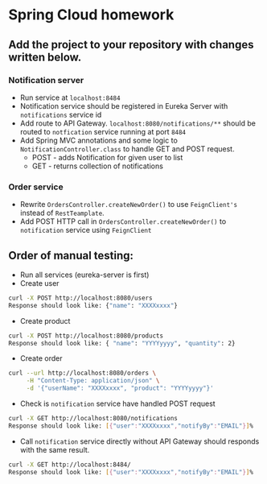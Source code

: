 # Spring Cloud homework

## Add the project to your repository with changes written below.

### Notification server
* Run service at `localhost:8484`
* Notification service should be registered in Eureka Server with `notifications` service id
* Add route to API Gateway. `localhost:8080/notifications/**` should be routed to `notfication` service running at port `8484` 
* Add Spring MVC annotations and some logic to `NotificationController.class` to handle GET and POST request.
    * POST - adds Notification for given user to list  
    * GET - returns collection of notifications  

### Order service
* Rewrite `OrdersController.createNewOrder()` to use `FeignClient's` instead of `RestTeamplate`.
* Add POST HTTP call in `OrdersController.createNewOrder()` to `notification` service using `FeignClient`

## Order of manual testing:
* Run all services (eureka-server is first)
* Create user 
``` bash
curl -X POST http://localhost:8080/users
Response should look like: {"name": "XXXXxxxx"}
```
* Create product 
``` bash
curl -X POST http://localhost:8080/products
Response should look like: { "name": "YYYYyyyy", "quantity": 2}
```
* Create order 
``` bash
curl --url http://localhost:8080/orders \
     -H "Content-Type: application/json" \
     -d '{"userName": "XXXXxxxx", "product": "YYYYyyyy"}'
```
* Check is `notification` service have handled POST request
``` bash
curl -X GET http://localhost:8080/notifications
Response should look like: [{"user":"XXXXxxxx","notifyBy":"EMAIL"}]%  
```
 * Call `notification` service directly without API Gateway should responds with the same result.
``` bash
curl -X GET http://localhost:8484/
Response should look like: [{"user":"XXXXxxxx","notifyBy":"EMAIL"}]%  
```
